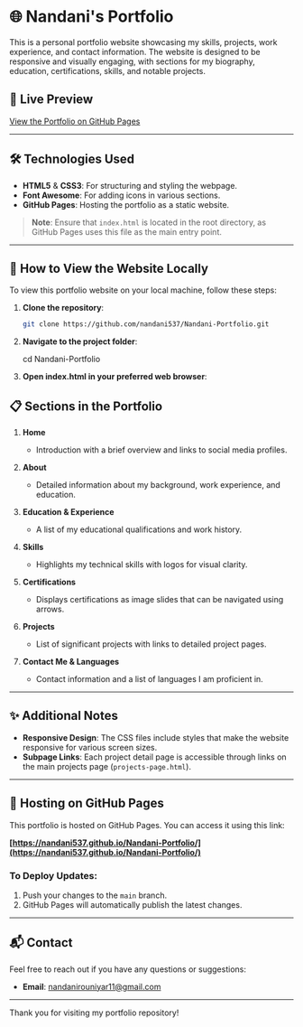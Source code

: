 # 🌐 Nandani's Portfolio

This is a personal portfolio website showcasing my skills, projects, work experience, and contact information. The website is designed to be responsive and visually engaging, with sections for my biography, education, certifications, skills, and notable projects.

## 📸 Live Preview

[View the Portfolio on GitHub Pages](https://nandani537.github.io/Nandani-Portfolio/)

---

## 🛠️ Technologies Used

- **HTML5** & **CSS3**: For structuring and styling the webpage.
- **Font Awesome**: For adding icons in various sections.
- **GitHub Pages**: Hosting the portfolio as a static website.


> **Note**: Ensure that `index.html` is located in the root directory, as GitHub Pages uses this file as the main entry point.

---

## 🚀 How to View the Website Locally

To view this portfolio website on your local machine, follow these steps:

1. **Clone the repository**:

   ```bash
   git clone https://github.com/nandani537/Nandani-Portfolio.git

2. **Navigate to the project folder**:

   cd Nandani-Portfolio

3. **Open index.html in your preferred web browser**:

## 📋 Sections in the Portfolio

1. **Home**
   - Introduction with a brief overview and links to social media profiles.

2. **About**
   - Detailed information about my background, work experience, and education.

3. **Education & Experience**
   - A list of my educational qualifications and work history.

4. **Skills**
   - Highlights my technical skills with logos for visual clarity.

5. **Certifications**
   - Displays certifications as image slides that can be navigated using arrows.

6. **Projects**
   - List of significant projects with links to detailed project pages.

7. **Contact Me & Languages**
   - Contact information and a list of languages I am proficient in.

---

## ✨ Additional Notes

- **Responsive Design**: The CSS files include styles that make the website responsive for various screen sizes.
- **Subpage Links**: Each project detail page is accessible through links on the main projects page (`projects-page.html`).

---

## 🔗 Hosting on GitHub Pages

This portfolio is hosted on GitHub Pages. You can access it using this link:

**[https://nandani537.github.io/Nandani-Portfolio/](https://nandani537.github.io/Nandani-Portfolio/)**

### To Deploy Updates:

1. Push your changes to the `main` branch.
2. GitHub Pages will automatically publish the latest changes.

---

## 📬 Contact

Feel free to reach out if you have any questions or suggestions:

- **Email**: [nandanirouniyar11@gmail.com](mailto:nandanirouniyar11@gmail.com)

---

Thank you for visiting my portfolio repository!







